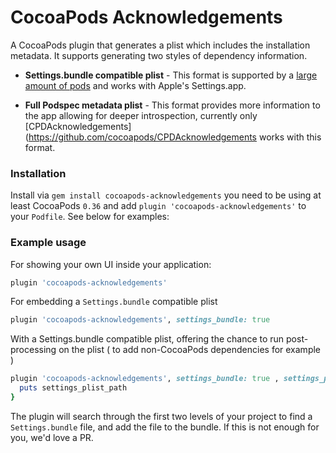 # CocoaPods Acknowledgements

A CocoaPods plugin that generates a plist which includes the installation metadata. It supports generating two styles of dependency information. 

* **Settings.bundle compatible plist** - This format is supported by a [large amount of pods](https://cocoapods.org/?q=acknow) and works with Apple's Settings.app.

* **Full Podspec metadata plist** - This format provides more information to the app allowing for deeper introspection, currently only [CPDAcknowledgements](https://github.com/cocoapods/CPDAcknowledgements works with this format.

### Installation

Install via `gem install cocoapods-acknowledgements` you need to be using at least CocoaPods `0.36` and add `plugin 'cocoapods-acknowledgements'` to your `Podfile`. See below for examples:

### Example usage

For showing your own UI inside your application:

``` ruby
plugin 'cocoapods-acknowledgements'
```

For embedding a `Settings.bundle` compatible plist

``` ruby
plugin 'cocoapods-acknowledgements', settings_bundle: true
```

With a Settings.bundle compatible plist, offering the chance to run post-processing on the plist ( to add non-CocoaPods dependencies for example )

``` ruby
plugin 'cocoapods-acknowledgements', settings_bundle: true , settings_post_process: Proc.new { |settings_plist_path| 
  puts settings_plist_path 
}
```

The plugin will search through the first two levels of your project to find a `Settings.bundle` file, and add the file to the bundle. If this is not enough for you, we'd love a PR. 